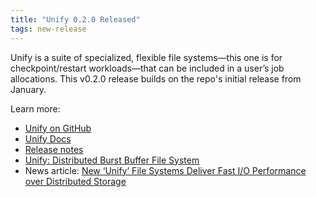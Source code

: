 ```yaml
---
title: "Unify 0.2.0 Released"
tags: new-release
---
```


Unify is a suite of specialized, flexible file systems&mdash;this one is for checkpoint/restart workloads&mdash;that can be included in a user’s job allocations. This v0.2.0 release builds on the repo's initial release from January.

Learn more:
- [Unify on GitHub](https://github.com/LLNL/UnifyFS)
- [Unify Docs](https://unifyfs.readthedocs.io/en/latest/)
- [Release notes](https://github.com/LLNL/UnifyFS/releases/tag/v0.2.0)
- [Unify: Distributed Burst Buffer File System](https://computing.llnl.gov/projects/unify)
- News article: [New ‘Unify’ File Systems Deliver Fast I/O Performance over Distributed Storage](https://computing.llnl.gov/newsroom/new-unify-file-systems-deliver-fast-io-performance-over-distributed-storage)
